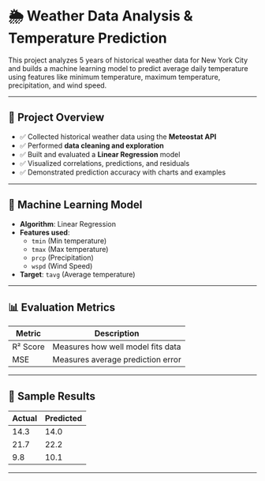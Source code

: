 # 🌦️ Weather Data Analysis & Temperature Prediction

This project analyzes 5 years of historical weather data for New York City and builds a machine learning model to predict average daily temperature using features like minimum temperature, maximum temperature, precipitation, and wind speed.

---

## 📌 Project Overview

- ✅ Collected historical weather data using the **Meteostat API**
- ✅ Performed **data cleaning and exploration**
- ✅ Built and evaluated a **Linear Regression** model
- ✅ Visualized correlations, predictions, and residuals
- ✅ Demonstrated prediction accuracy with charts and examples

---

## 🧠 Machine Learning Model

- **Algorithm**: Linear Regression
- **Features used**:
  - `tmin` (Min temperature)
  - `tmax` (Max temperature)
  - `prcp` (Precipitation)
  - `wspd` (Wind Speed)
- **Target**: `tavg` (Average temperature)

---

## 📊 Evaluation Metrics

| Metric       | Description                        |
|--------------|------------------------------------|
| R² Score     | Measures how well model fits data  |
| MSE          | Measures average prediction error  |

---

## 🧪 Sample Results

| Actual | Predicted |
|--------|-----------|
| 14.3   | 14.0      |
| 21.7   | 22.2      |
| 9.8    | 10.1      |

---
